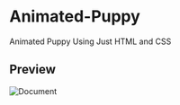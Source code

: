 # Animated-Puppy
Animated Puppy Using Just HTML and CSS

## Preview
![Document](https://user-images.githubusercontent.com/59678435/194334513-f19be215-c34d-417a-987b-7706cc34be69.png)
